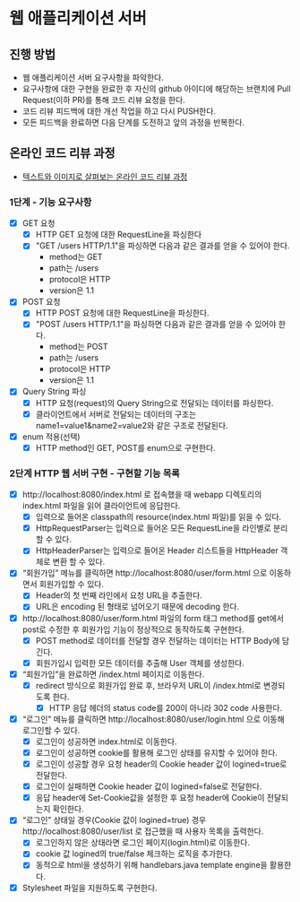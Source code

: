 # 웹 애플리케이션 서버
## 진행 방법
* 웹 애플리케이션 서버 요구사항을 파악한다.
* 요구사항에 대한 구현을 완료한 후 자신의 github 아이디에 해당하는 브랜치에 Pull Request(이하 PR)를 통해 코드 리뷰 요청을 한다.
* 코드 리뷰 피드백에 대한 개선 작업을 하고 다시 PUSH한다.
* 모든 피드백을 완료하면 다음 단계를 도전하고 앞의 과정을 반복한다.

## 온라인 코드 리뷰 과정
* [텍스트와 이미지로 살펴보는 온라인 코드 리뷰 과정](https://github.com/next-step/nextstep-docs/tree/master/codereview)

### 1단계 - 기능 요구사항
- [X] GET 요청
  - [X] HTTP GET 요청에 대한 RequestLine을 파싱한다
  - [X]  "GET /users HTTP/1.1"을 파싱하면 다음과 같은 결과를 얻을 수 있어야 한다.
      - method는 GET
      - path는 /users
      - protocol은 HTTP
      - version은 1.1
- [X] POST 요청
  - [X] HTTP POST 요청에 대한 RequestLine을 파싱한다.
  - [X] "POST /users HTTP/1.1"을 파싱하면 다음과 같은 결과를 얻을 수 있어야 한다.
    - method는 POST
    - path는 /users
    - protocol은 HTTP
    - version은 1.1
- [X] Query String 파싱
  - [X] HTTP 요청(request)의 Query String으로 전달되는 데이터를 파싱한다.
  - [X] 클라이언트에서 서버로 전달되는 데이터의 구조는 name1=value1&name2=value2와 같은 구조로 전달된다.
- [X] enum 적용(선택)
  - [X] HTTP method인 GET, POST를 enum으로 구현한다.

### 2단계 HTTP 웹 서버 구현 - 구현할 기능 목록
- [X] http://localhost:8080/index.html 로 접속했을 때 webapp 디렉토리의 index.html 파일을 읽어 클라이언트에 응답한다.
  - [X] 입력으로 들어온 classpath의 resource(index.html 파일)를 읽을 수 있다.
  - [X] HttpRequestParser는 입력으로 들어온 모든 RequestLine을 라인별로 분리할 수 있다.
  - [X] HttpHeaderParser는 입력으로 들어온 Header 리스트들을 HttpHeader 객체로 변환 할 수 있다.
- [X] “회원가입” 메뉴를 클릭하면 http://localhost:8080/user/form.html 으로 이동하면서 회원가입할 수 있다.
    - [X] Header의 첫 번째 라인에서 요청 URL을 추출한다.
    - [X] URL은 encoding 된 형태로 넘어오기 때문에 decoding 한다.
- [X] http://localhost:8080/user/form.html 파일의 form 태그 method를 get에서 post로 수정한 후 회원가입 기능이 정상적으로 동작하도록 구현한다.
  - [X] POST method로 데이터를 전달할 경우 전달하는 데이터는 HTTP Body에 담긴다.
  - [X] 회원가입시 입력한 모든 데이터를 추출해 User 객체를 생성한다.
- [X] “회원가입”을 완료하면 /index.html 페이지로 이동한다.
    - [X] redirect 방식으로 회원가입 완료 후, 브라우저 URL이 /index.html로 변경되도록 한다.
      - [X] HTTP 응답 헤더의 status code를 200이 아니라 302 code 사용한다.
- [X] “로그인” 메뉴를 클릭하면 http://localhost:8080/user/login.html 으로 이동해 로그인할 수 있다.
    - [X] 로그인이 성공하면 index.html로 이동한다.
    - [X] 로그인이 성공하면 cookie를 활용해 로그인 상태를 유지할 수 있어야 한다.
    - [X] 로그인이 성공할 경우 요청 header의 Cookie header 값이 logined=true로 전달한다.
    - [X] 로그인이 실패하면 Cookie header 값이 logined=false로 전달한다.
    - [X] 응답 header에 Set-Cookie값을 설정한 후 요청 header에 Cookie이 전달되는지 확인한다.
- [X] “로그인” 상태일 경우(Cookie 값이 logined=true) 경우 http://localhost:8080/user/list 로 접근했을 때 사용자 목록을 출력한다.
    - [X] 로그인하지 않은 상태라면 로그인 페이지(login.html)로 이동한다.
    - [X] cookie 값 logined의 true/false 체크하는 로직을 추가한다.
    - [X] 동적으로 html을 생성하기 위해 handlebars.java template engine을 활용한다.
- [X] Stylesheet 파일을 지원하도록 구현한다.